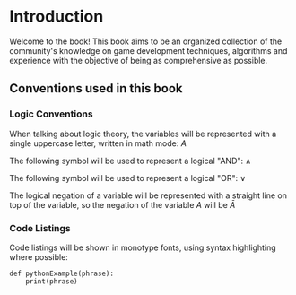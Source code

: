 Introduction
=============

Welcome to the book! This book aims to be an organized collection of the community's knowledge on game development techniques, algorithms and experience with the objective of being as comprehensive as possible.

Conventions used in this book
-----------

### Logic Conventions

When talking about logic theory, the variables will be represented with a single uppercase letter, written in math mode: $A$

The following symbol will be used to represent a logical "AND": $\land$

The following symbol will be used to represent a logical "OR": $\lor$

The logical negation of a variable will be represented with a straight line on top of the variable, so the negation of the variable $A$ will be $\bar{A}$

### Code Listings

Code listings will be shown in monotype fonts, using syntax highlighting where possible:

~~~~{.python .numberlines}
def pythonExample(phrase):
    print(phrase)
~~~~
<!-- Show how code lists are rendered, etc... -->
